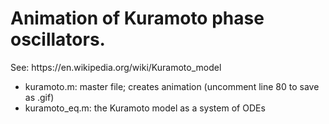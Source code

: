 <head> 
<h1> Animation of Kuramoto phase oscillators. </h1> 
<p> See:  https://en.wikipedia.org/wiki/Kuramoto_model </p>
</head>
<body>
<ul>
<li> kuramoto.m: master file; creates animation (uncomment line 80 to save as .gif)</li>
<li> kuramoto_eq.m: the Kuramoto model as a system of ODEs </li>
</ul>
</body>
